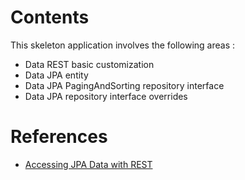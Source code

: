 # Contents
This skeleton application involves the following areas :

* Data REST basic customization
* Data JPA entity
* Data JPA PagingAndSorting repository interface
* Data JPA repository interface overrides

# References
* [Accessing JPA Data with REST](https://spring.io/guides/gs/accessing-data-rest/)
